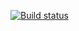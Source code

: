 [![Build status](https://ci.appveyor.com/api/projects/status/7bvkui64euej8xnv?svg=true)](https://ci.appveyor.com/project/AleksandrrSavin/hw-001-a)